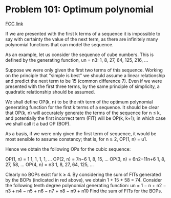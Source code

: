 # Problem 101: Optimum polynomial

[FCC link](https://www.freecodecamp.org/learn/coding-interview-prep/project-euler/problem-101-optimum-polynomial)

If we are presented with the first k terms of a sequence it is impossible to say
with certainty the value of the next term, as there are infinitely many
polynomial functions that can model the sequence.

As an example, let us consider the sequence of cube numbers. This is defined by
the generating function, un = n3: 1, 8, 27, 64, 125, 216, ...

Suppose we were only given the first two terms of this sequence. Working on the
principle that "simple is best" we should assume a linear relationship and
predict the next term to be 15 (common difference 7). Even if we were presented
with the first three terms, by the same principle of simplicity, a quadratic
relationship should be assumed.

We shall define OP(k, n) to be the nth term of the optimum polynomial generating
function for the first k terms of a sequence. It should be clear that OP(k, n)
will accurately generate the terms of the sequence for n ≤ k, and potentially
the first incorrect term (FIT) will be OP(k, k+1); in which case we shall call
it a bad OP (BOP).

As a basis, if we were only given the first term of sequence, it would be most
sensible to assume constancy; that is, for n ≥ 2, OP(1, n) = u1.

Hence we obtain the following OPs for the cubic sequence:

OP(1, n) = 1 1, 1, 1, 1, ... OP(2, n) = 7n−6 1, 8, 15, ... OP(3, n) = 6n2−11n+6
1, 8, 27, 58, ... OP(4, n) = n3 1, 8, 27, 64, 125, ...

Clearly no BOPs exist for k ≥ 4. By considering the sum of FITs generated by the
BOPs (indicated in red above), we obtain 1 + 15 + 58 = 74. Consider the
following tenth degree polynomial generating function: un = 1 − n + n2 − n3 + n4
− n5 + n6 − n7 + n8 − n9 + n10 Find the sum of FITs for the BOPs.
